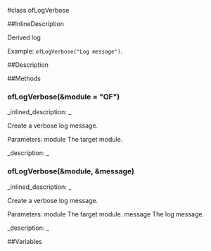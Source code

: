 #class ofLogVerbose


<!--
_visible: True_
_advanced: True_
_istemplated: False_
-->

##InlineDescription

Derived log 

Example: `ofLogVerbose("Log message")`.





##Description





##Methods



### ofLogVerbose(&module = "OF")

<!--
_syntax: ofLogVerbose(&module = "OF")_
_name: ofLogVerbose_
_returns: _
_returns_description: _
_parameters: const string &module_
_access: public_
_version_started: 007_
_version_deprecated: _
_summary: _
_constant: False_
_static: False_
_visible: True_
_advanced: False_
-->

_inlined_description: _

Create a verbose log message.

Parameters:
module The target module.





_description: _







<!----------------------------------------------------------------------------->

### ofLogVerbose(&module, &message)

<!--
_syntax: ofLogVerbose(&module, &message)_
_name: ofLogVerbose_
_returns: _
_returns_description: _
_parameters: const string &module, const string &message_
_access: public_
_version_started: 007_
_version_deprecated: _
_summary: _
_constant: False_
_static: False_
_visible: True_
_advanced: False_
-->

_inlined_description: _

Create a verbose log message.

Parameters:
module The target module.
message The log message.





_description: _







<!----------------------------------------------------------------------------->

##Variables



